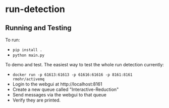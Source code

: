 # run-detection

## Running and Testing

To run:

- `pip install .`
- `python main.py`

To demo and test.
The easiest way to test the whole run detection currently:

- `docker run -p 61613:61613 -p 61616:61616 -p 8161:8161 rmohr/activemq`
- Login to the webgui at http://localhost:8161
- Create a new queue called "Interactive-Reduction"
- Send messages via the webgui to that queue
- Verify they are printed.


